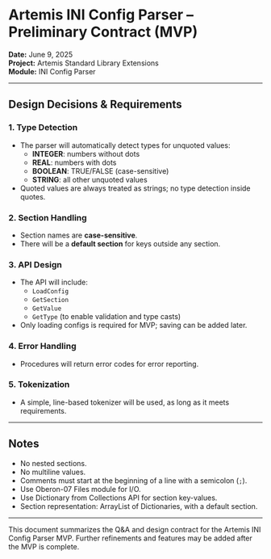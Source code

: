 # Artemis INI Config Parser – Preliminary Contract (MVP)

**Date:** June 9, 2025  
**Project:** Artemis Standard Library Extensions  
**Module:** INI Config Parser  

---

## Design Decisions & Requirements

### 1. Type Detection
- The parser will automatically detect types for unquoted values:
  - **INTEGER**: numbers without dots
  - **REAL**: numbers with dots
  - **BOOLEAN**: TRUE/FALSE (case-sensitive)
  - **STRING**: all other unquoted values
- Quoted values are always treated as strings; no type detection inside quotes.

### 2. Section Handling
- Section names are **case-sensitive**.
- There will be a **default section** for keys outside any section.

### 3. API Design
- The API will include:
  - `LoadConfig`
  - `GetSection`
  - `GetValue`
  - `GetType` (to enable validation and type casts)
- Only loading configs is required for MVP; saving can be added later.

### 4. Error Handling
- Procedures will return error codes for error reporting.

### 5. Tokenization
- A simple, line-based tokenizer will be used, as long as it meets requirements.

---

## Notes
- No nested sections.
- No multiline values.
- Comments must start at the beginning of a line with a semicolon (`;`).
- Use Oberon-07 Files module for I/O.
- Use Dictionary from Collections API for section key-values.
- Section representation: ArrayList of Dictionaries, with a default section.

---

This document summarizes the Q&A and design contract for the Artemis INI Config Parser MVP. Further refinements and features may be added after the MVP is complete.
